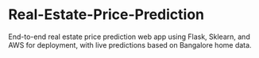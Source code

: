 # Real-Estate-Price-Prediction
End-to-end real estate price prediction web app using Flask, Sklearn, and AWS for deployment, with live predictions based on Bangalore home data.
